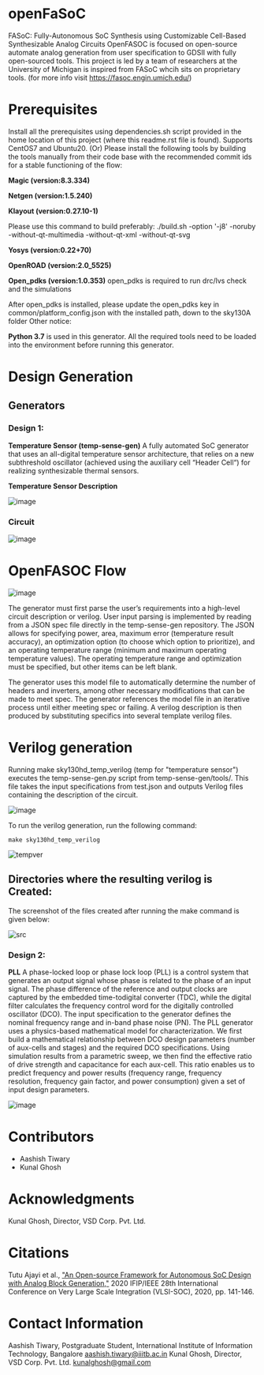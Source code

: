 # openFaSoC
FASoC: Fully-Autonomous SoC Synthesis using Customizable Cell-Based Synthesizable Analog Circuits
OpenFASOC is focused on open-source automate analog generation from user specification to GDSII with fully open-sourced tools. This project is led by a team of researchers at the University of Michigan is inspired from FASoC whcih sits on proprietary tools. (for more info visit https://fasoc.engin.umich.edu/)
# Prerequisites
Install all the prerequisites using dependencies.sh script provided in the home location of this project (where this readme.rst file is found). Supports CentOS7 and Ubuntu20. (Or) Please install the following tools by building the tools manually from their code base with the recommended commit ids for a stable functioning of the flow:

**Magic (version:8.3.334)**

**Netgen (version:1.5.240)**

**Klayout (version:0.27.10-1)**

Please use this command to build preferably: ./build.sh -option '-j8' -noruby -without-qt-multimedia -without-qt-xml -without-qt-svg

**Yosys (version:0.22+70)**

**OpenROAD (version:2.0_5525)**

**Open_pdks (version:1.0.353)**
open_pdks is required to run drc/lvs check and the simulations

After open_pdks is installed, please update the open_pdks key in common/platform_config.json with the installed path, down to the sky130A folder
Other notice:

**Python 3.7** is used in this generator.
All the required tools need to be loaded into the environment before running this generator.

# Design Generation
## Generators
### Design 1: 
**Temperature Sensor (temp-sense-gen)**
A fully automated SoC generator that uses an all-digital temperature sensor architecture, that relies on a new subthreshold oscillator (achieved using the auxiliary cell “Header Cell“) for realizing synthesizable thermal sensors.

**Temperature Sensor Description**

![image](https://user-images.githubusercontent.com/110485513/200106266-2ca32b43-0c40-4acd-95d6-8627350b5f55.png)

### Circuit

![image](https://user-images.githubusercontent.com/110485513/200106392-6bbb2577-00c2-45ab-baab-f30d02525519.png)

# OpenFASOC Flow

![image](https://user-images.githubusercontent.com/110485513/200106800-f42f09d9-22e0-4604-96de-37f9a63781df.png)


The generator must first parse the user’s requirements into a high-level circuit description or verilog. User input parsing is implemented by reading from a JSON spec file directly in the temp-sense-gen repository. The JSON allows for specifying power, area, maximum error (temperature result accuracy), an optimization option (to choose which option to prioritize), and an operating temperature range (minimum and maximum operating temperature values). The operating temperature range and optimization must be specified, but other items can be left blank.

The generator uses this model file to automatically determine the number of headers and inverters, among other necessary modifications that can be made to meet spec. The generator references the model file in an iterative process until either meeting spec or failing. A verilog description is then produced by substituting specifics into several template verilog files.

# Verilog generation
Running make sky130hd_temp_verilog (temp for "temperature sensor") executes the temp-sense-gen.py script from temp-sense-gen/tools/. This file takes the input specifications from test.json and outputs Verilog files containing the description of the circuit.

![image](https://user-images.githubusercontent.com/110485513/200107537-867a419c-839d-438f-a973-03fa3e10d611.png)

To run the verilog generation, run the following command:

```make sky130hd_temp_verilog```

![tempver](https://user-images.githubusercontent.com/110485513/200107935-56d261bb-c4dd-4cc3-a0ad-fdf5dcea0040.png)

## Directories where the resulting verilog is Created:
The screenshot of the files created after running the make command is given below:

![src](https://user-images.githubusercontent.com/110485513/200108086-ecde591b-f4fd-49ea-a380-52406ca360c2.png)

### Design 2:
**PLL**
A phase-locked loop or phase lock loop (PLL) is a control system that generates an output signal whose phase is related to the phase of an input signal.
The phase difference of the reference and output clocks are captured by the embedded time-todigital converter (TDC), while the digital filter calculates the frequency control word for the digitally controlled oscillator (DCO). The input specification to the generator defines the nominal frequency range and in-band phase noise (PN). The PLL generator uses a physics-based mathematical model for characterization. We first build a mathematical relationship between DCO design parameters (number of aux-cells and stages) and the required DCO specifications. Using simulation results from a parametric sweep, we then find the effective ratio of drive strength and capacitance for each aux-cell. This ratio enables us to predict frequency and power results (frequency range, frequency resolution, frequency gain factor, and power consumption) given a set of input design parameters.

![image](https://user-images.githubusercontent.com/110485513/200524208-8d4a6edd-17f4-4078-912c-57fbd9cf583f.png)

# Contributors
* Aashish Tiwary
* Kunal Ghosh
# Acknowledgments
Kunal Ghosh, Director, VSD Corp. Pvt. Ltd.

# Citations
Tutu Ajayi et al., ["An Open-source Framework for Autonomous SoC Design with Analog Block Generation,"](https://ieeexplore.ieee.org/stamp/stamp.jsp?tp=&arnumber=9344104) 2020 IFIP/IEEE 28th International Conference on Very Large Scale Integration (VLSI-SOC), 2020, pp. 141-146.

# Contact Information
Aashish Tiwary, Postgraduate Student, International Institute of Information Technology, Bangalore aashish.tiwary@iiitb.ac.in Kunal Ghosh, Director, VSD Corp. Pvt. Ltd. kunalghosh@gmail.com




